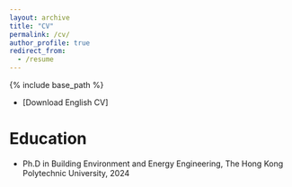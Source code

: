 ```yaml
---
layout: archive
title: "CV"
permalink: /cv/
author_profile: true
redirect_from:
  - /resume
---
```


{% include base_path %}

* [Download English CV]


Education
======
* Ph.D in Building Environment and Energy Engineering, The Hong Kong Polytechnic University, 2024


